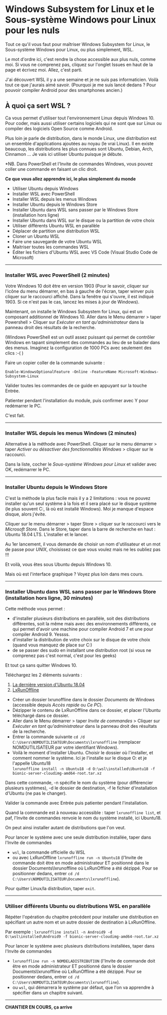 # Windows Subsystem for Linux et le Sous-système Windows pour Linux pour les nuls
Tout ce qu'il vous faut pour maîtriser Windows Subsystem for Linux, le Sous-système Windows pour Linux, ou plus simplement, WSL.

Le mot d'ordre ici, c'est rendre la chose accessible aux plus nuls, comme moi.
Si vous ne comprenez pas, cliquez sur l'onglet Issues en haut de la page et écrivez moi.
Allez, c'est parti.

J'ai découvert WSL il y a une semaine et je ne suis pas informaticien. Voilà tout ce que j'aurais aimé savoir.
(Pourquoi je me suis lancé dedans ? Pour pouvoir compiler Android pour des smartphones ancien.)



## À quoi ça sert WSL ?
Ca vous permet d'utiliser tout l'environnement Linux depuis Windows 10.
Pour coder, mais aussi utiliser certains logiciels qui ne sont que sur Linux ou compiler des logiciels Open Source comme Android.

Plus loin je parle de distribution, dans le monde Linux, une distribution est un ensemble d'applications ajoutées au noyau (le vrai Linux). Il en existe beaucoup, les distributions les plus connues sont Ubuntu, Debian, Arch, Cinnamon ...
Je vais ici utiliser Ubuntu puisque je débute.

*NB. Dans PowerShell et l'Invite de commandes Windows, vous pouvez coller une commande en faisant un clic droit.


**Ce que vous allez apprendre ici, le plus simplement du monde**
* Utiliser Ubuntu depuis Windows
* Installer WSL avec PowerShell
* Installer WSL depuis les menus Windows
* Installer Ubuntu depuis le Windows Store
* Installer Ubuntu dans WSL sans passer par le Windows Store (installation hors ligne)
* Installer Ubuntu dans WSL sur le disque ou la partition de votre choix
* Utiliser différents Ubuntu WSL en parallèle
* Déplacer de partition une distribution WSL
* Cloner un Ubuntu WSL
* Faire une sauvegarde de votre Ubuntu WSL
* Maitriser toutes les commandes WSL
* Éditer les fichiers d'Ubuntu WSL avec VS Code (Visual Studio Code de Microsoft)


<hr>


### Installer WSL avec PowerShell (2 minutes)
Votre Windows 10 doit être en version 1903
(Pour le savoir, cliquer sur l'icône du menu démarrer, en bas à gauche de l'écran, taper winver puis cliquer sur le raccourci affiché. Dans la fenêtre qui s'ouvre, il est indiqué 1903. Si ce n'est pas le cas, lancez les mises à jour de Windows).

Maintenant, on installe le Windows Subsystem for Linux, qui est un composant additionnel de Windows 10.
Aller dans le Menu démarrer > taper Powershell > Cliquer sur *Exécuter en tant qu'administrateur* dans la panneau droit des résultats de la recherche.

(Windows PowerShell est un outil assez puissant qui permet de contrôler Windows en tapant simplement des commandes au lieu de se balader dans des menus. Imaginez la configuration de 1000 PCs avec seulement des clics :-( )

Faire un copier coller de la commande suivante :

```Enable-WindowsOptionalFeature -Online -FeatureName Microsoft-Windows-Subsystem-Linux```

Valider toutes les commandes de ce guide en appuyant sur la touche Entrée.

Patienter pendant l'installation du module, puis confirmer avec Y pour redémarrer le PC.

C'est fait.

<hr>

### Installer WSL depuis les menus Windows (2 minutes)
Alternative à la méthode avec PowerShell.
Cliquer sur le menu démarrer > taper *Activer ou désactiver des fonctionnalités Windows* > cliquer sur le raccourci.

Dans la liste, cocher le *Sous-système Windows pour Linux* et valider avec OK, redémarrer le PC.

<hr>

### Installer Ubuntu depuis le Windows Store
C'est la méthode la plus facile mais il y a 2 limitations : vous ne pouvez installer qu'un seul système à la fois et il sera placé sur le disque système (le plus souvent C:\, là où est installé Windows). Moi je manque d'espace disque, alors j'évite.

Cliquer sur le menu démarrer > taper Store > cliquer sur le raccourci vers le *Microsoft Store*.
Dans le Store, taper dans la barre de recherche en haut : Ubuntu 18.04 LTS.
L'installer et le lancer.

Au 1er lancement, il vous demande de choisir un nom d'utilisateur et un mot de passe pour *UNIX*, choisissez ce que vous voulez mais ne les oubliez pas !!!

Et voilà, vous êtes sous Ubuntu depuis Windows 10.

Mais où est l'interface graphique ? Voyez plus loin dans mes cours.

<hr>

### Installer Ubuntu dans WSL sans passer par le Windows Store (installation hors ligne, 30 minutes)
Cette méthode vous permet :
* d'installer plusieurs distributions en parallèle, soit des distributions différentes, soit la même mais avec des environnements différents, ce qui permet d'avoir une machine pour compiler Android 7 et une pour compiler Android 9. Yessss.
* d'installer la distribution de votre choix sur le disque de votre choix (quand vous manquez de place sur C:\)
* de se passer des sudo en installant une distribution root (si vous ne comprenez pas c'est normal, c'est pour les geeks)

Et tout ça sans quitter Windows 10.

Téléchargez les 2 éléments suivants :
1. [La dernière version d'Ubuntu 18.04](https://cloud-images.ubuntu.com/bionic/current/bionic-server-cloudimg-amd64-root.tar.xz)
1. [LxRunOffline](https://github.com/DDoSolitary/LxRunOffline/releases)

* Créer un dossier lxrunoffline dans le dossier *Documents* de Windows (accessible depuis *Accès rapide* ou *Ce PC*).
* Dézipper le contenu de LxRunOffline dans ce dossier, et placer l'Ubuntu téléchargé dans ce dossier.
* Aller dans le Menu démarrer > taper *Invite de commandes* > Cliquer sur *Exécuter en tant qu'administrateur* dans la panneau droit des résultats de la recherche.
* Entrer la commande suivante ```cd /d C:\Users\NOMDUTILISATEUR\Documents\lxrunoffline``` (remplacer NOMDUTILISATEUR par votre identifiant Windows).
* Voilà le moment d'installer Ubuntu. Choisir le dossier où l'installer, et comment nommer le système. Ici je l'installe sur le disque O: et je l'appelle Ubuntu18 <br>
```lxrunoffline install -n Ubuntu18 -d O:\wsl\installed\Ubuntu18 -f bionic-server-cloudimg-amd64-root.tar.xz```

Dans cette commande, -n spécifie le nom du système (pour différencier plusieurs systèmes), -d le dossier de destination, -f le fichier d'installation d'Ubuntu (ne pas le changer).

Valider la commande avec Entrée puis patienter pendant l'installation.

Quand la commande est à nouveau accessible : taper ```lxrunoffline list```, et paf, l'Invite de commandes renvoie le nom du système installé, ici Ubuntu18.

On peut ainsi installer autant de distributions que l'on veut.

Pour lancer le système avec une seule distribution installée, taper dans l'Invite de commandes
* ```wsl```, la commande officielle du WSL
* ou avec LxRunOffline ```lxrunoffline run -n Ubuntu18``` (l'Invite de commande doit être en mode administrateur ET positionné dans le dossier Documents\lxrunoffline où LxRunOffline a été dézippé. Pour se positionner dedans, entrer ```cd /d C:\Users\NOMDUTILISATEUR\Documents\lxrunoffline```).

Pour quitter Linux/la distribution, taper ```exit```.

<hr>

### Utiliser différents Ubuntu ou distributions WSL en parallèle

Répéter l'opération du chapitre précédent pour installer une distribution en spécifiant un autre nom et un autre dossier de destination à LxRunOffline.

Par exemple : ```lxrunoffline install -n Android9 -d O:\wsl\installed\Android9 -f bionic-server-cloudimg-amd64-root.tar.xz```

Pour lancer le système avec plusieurs distributions installées, taper dans l'Invite de commandes
* ```lxrunoffline run -n NOMDELADISTRIBUTION``` (l'Invite de commande doit être en mode administrateur ET positionné dans le dossier Documents\lxrunoffline où LxRunOffline a été dézippé. Pour se positionner dedans, entrer ```cd /d C:\Users\NOMDUTILISATEUR\Documents\lxrunoffline```).
* ou ```wsl```, qui démarrera le système par défaut, que l'on va apprendre à spécifier dans un chapitre suivant.

<hr>

**CHANTIER EN COURS, ça arrive**
